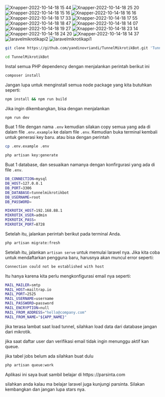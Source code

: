 
 



![Xnapper-2022-10-14-18 15 44](https://user-images.githubusercontent.com/17920675/195839490-e0f32909-bf12-4110-801e-02b6f5f6f963.png)
![Xnapper-2022-10-14-18 25 20](https://user-images.githubusercontent.com/17920675/195839506-6aa1acea-5c8d-4964-a053-594c827f0f8b.png)
![Xnapper-2022-10-14-18 15 16](https://user-images.githubusercontent.com/17920675/195839511-fc9e69da-6882-4189-9fc6-c57ad637a2ba.png)
![Xnapper-2022-10-14-18 16 16](https://user-images.githubusercontent.com/17920675/195839513-bf404e5b-08e5-4904-b600-8732ed50b4a4.png)
![Xnapper-2022-10-14-18 17 33](https://user-images.githubusercontent.com/17920675/195839517-f12e021c-71db-4733-b0a2-e80e4a11847e.png)
![Xnapper-2022-10-14-18 17 55](https://user-images.githubusercontent.com/17920675/195839521-82a0272e-d3aa-42a4-a0e6-7763049908de.png)
![Xnapper-2022-10-14-18 18 47](https://user-images.githubusercontent.com/17920675/195839527-dc36b08a-a8c6-48d1-b2fc-2db9544817ac.png)
![Xnapper-2022-10-14-18 14 07](https://user-images.githubusercontent.com/17920675/195839529-1bf767aa-881e-4d17-9b6f-93005727f387.png)
![Xnapper-2022-10-14-18 19 27](https://user-images.githubusercontent.com/17920675/195839534-78f57e87-386e-49e9-a55e-8b9a5e0d967e.png)
![Xnapper-2022-10-14-18 23 14](https://user-images.githubusercontent.com/17920675/195839537-48ecc6f3-3f38-4b6f-9b85-a0e8f746a364.png)
![Xnapper-2022-10-14-18 24 20](https://user-images.githubusercontent.com/17920675/195839539-909de88b-4d7f-45f2-ae89-760b40855a47.png)
![Xnapper-2022-10-14-18 14 37](https://user-images.githubusercontent.com/17920675/195839541-296c5a50-c571-48c4-a3f1-f3e6e822916a.png)
![laravelmikrotikapi2](https://user-images.githubusercontent.com/17920675/195839545-839bad42-f7f1-44a4-a01b-789b0d66262f.png)
![laravelmikrotikapi1](https://user-images.githubusercontent.com/17920675/195839551-b2996c93-0a9a-4c6d-b286-ec3fc6f59132.png)





```bash
git clone https://github.com/yandinovriandi/TunnelMikrotikBot.git 'TunnelMikrotikBot'![Uploading Xnapper-2022-10-14-18.15.44.png…]()

cd TunnelMikrotikBot
```

Instal semua PHP dependency dengan menjalankan perintah berikut ini

```bash
composer install
```

Jangan lupa untuk menginstall semua node package yang kita butuhkan seperti:

```bash
npm install && npm run build
```

Jika ingin dikembangkan, bisa dengan menjalankan

```bash
npm run dev
```

Buat 1 file dengan nama `.env` kemudian silakan copy semua yang ada di dalam file `.env.example` ke dalam file `.env`. Kemudian buka terminal kembali untuk generasi key baru.
atau bisa dengan perintah

```bash
cp .env.example .env
```

```bash
php artisan key:generate
```

Buat 1 database, dan sesuaikan namanya dengan konfirgurasi yang ada di file `.env`.

```bash
DB_CONNECTION=mysql
DB_HOST=127.0.0.1
DB_PORT=3306
DB_DATABASE=tunnelmikrotikbot
DB_USERNAME=root
DB_PASSWORD=
```

```bash
MIKROTIK_HOST=192.168.88.1
MIKROTIK_USER=admin
MIKROTIK_PASS=
MIKROTIK_PORT=8728
```

Setelah itu, jalankan perintah berikut pada terminal Anda.

```bash
php artisan migrate:fresh
```

Setelah itu, jalankan `artisan serve` untuk memulai laravel nya.
Jika kita coba untuk mendaftarkan pengguna baru, harusnya akan muncul error seperti:

```bash
Connection could not be established with host
```

Itu hanya karena kita perlu mengkonfigurasi email nya seperti:

```bash
MAIL_MAILER=smtp
MAIL_HOST=mailtrap.io
MAIL_PORT=2525
MAIL_USERNAME=username
MAIL_PASSWORD=password
MAIL_ENCRYPTION=null
MAIL_FROM_ADDRESS="hello@company.com"
MAIL_FROM_NAME="${APP_NAME}"
```

jika terasa lambat saat load tunnel, silahkan load data dari database jangan dari mikrotik.

jika saat daftar user dan verifikasi email tidak ingin menunggu aktif kan queue.

jika tabel jobs belum ada silahkan buat dulu

```bash
php artisan queue:work
```

Aplikasi ini saya buat sambil belajar di https:://parsinta.com

silahkan anda kalau ma belajar laravel juga kunjungi parsinta.
Silakan kembangkan dan jangan lupa stars nya.
